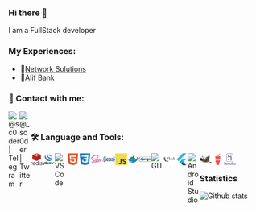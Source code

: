 ### Hi there 👋
I am a FullStack developer
<!--
**sc0der/sc0der** is a ✨ _special_ ✨ repository because its `README.md` (this file) appears on your GitHub profile.

Here are some ideas to get you started:

- 🔭 I’m currently working on ...
- 🌱 I’m currently learning ...
- 👯 I’m looking to collaborate on ...
- 🤔 I’m looking for help with ...
- 💬 Ask me about ...
- 📫 How to reach me: ...
- 😄 Pronouns: ...
- ⚡ Fun fact: ...
-->
### My Experiences:
- 🧑‍[Network Solutions](http://nets.tj)
- 🧑‍[Alif Bank](http://alif.tj)


### 📱 Contact with me:

[<img align="left" alt="@sc0der | Telegram" width="22px" src="https://cdn.jsdelivr.net/npm/simple-icons@3.5.0/icons/telegram.svg" />](https://t.me/sc0der/)
[<img align="left" alt="@_sc0der | Twitter" width="22px" src="https://cdn.jsdelivr.net/npm/simple-icons@3.5.0/icons/twitter.svg" />](https://twitter.com/_sc0der)

<br />

### 🛠 Language and Tools:
<img align="left" alt="redis" width="24px" src="https://github.com/devicons/devicon/blob/master/icons/redis/redis-original-wordmark.svg" />
<img align="left" alt="jquery" height="24px" src="https://github.com/devicons/devicon/blob/master/icons/jquery/jquery-original-wordmark.svg" />
<img align="left" alt="VS Code" width="24px" src="https://upload.wikimedia.org/wikipedia/commons/thumb/9/9a/Visual_Studio_Code_1.35_icon.svg/1024px-Visual_Studio_Code_1.35_icon.svg.png" />
<img align="left" alt="HTML" width="24px" src="https://github.com/devicons/devicon/blob/master/icons/html5/html5-original.svg"/>
<img align="left" alt="CSS" width="24px" src="https://github.com/devicons/devicon/blob/master/icons/css3/css3-original.svg"/>
<img align="left" alt="sass" width="24px" src="https://github.com/devicons/devicon/blob/master/icons/sass/sass-original.svg"/>
<img align="left" alt="less" width="24px" src="https://github.com/devicons/devicon/blob/master/icons/less/less-plain-wordmark.svg"/>
<img align="left" alt="JS" width="24px" src="https://github.com/devicons/devicon/blob/master/icons/javascript/javascript-original.svg" />
<img align="left" alt="docker" width="24px" src="https://github.com/devicons/devicon/blob/master/icons/docker/docker-original.svg" />
<img align="left" alt="django" width="24px" src="https://github.com/devicons/devicon/blob/master/icons/django/django-line.svg" />
<img align="left" alt="GIT" width="24px" src="https://upload.wikimedia.org/wikipedia/commons/thumb/3/3f/Git_icon.svg/1024px-Git_icon.svg.png"/>
<img align="left" alt="flask" width="24px" src="https://github.com/devicons/devicon/blob/master/icons/flask/flask-original-wordmark.svg"/>
<img align="left" alt="flutter" width="24px" src="https://github.com/devicons/devicon/blob/master/icons/flutter/flutter-original.svg"/>
<img align="left" alt="Android Studio" width="24px" src="https://upload.wikimedia.org/wikipedia/commons/thumb/8/8f/Breezeicons-apps-48-android-studio.svg/1200px-Breezeicons-apps-48-android-studio.svg.png" />
<img align="left" alt="gimp" width="24px" src="https://github.com/devicons/devicon/blob/master/icons/gimp/gimp-original.svg"/>
<img align="left" alt="gulp" width="24px" src="https://github.com/devicons/devicon/blob/master/icons/gulp/gulp-plain.svg"/>
<img align="left" alt="heroku" width="24px" src="https://github.com/devicons/devicon/blob/master/icons/heroku/heroku-original-wordmark.svg"/>

<br />

### Statistics

![Github stats](https://github-readme-stats.vercel.app/api?username=sc0der&count_private=true&title_color=007AFF&bg_color=25262B&icon_color=007AFF&show_icons=true&text_color=FFFFFF&include_all_commits=true)
